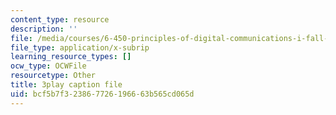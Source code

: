 ```yaml
---
content_type: resource
description: ''
file: /media/courses/6-450-principles-of-digital-communications-i-fall-2006/bcf5b7f323867726196663b565cd065d_QstZW4N4SX8.srt
file_type: application/x-subrip
learning_resource_types: []
ocw_type: OCWFile
resourcetype: Other
title: 3play caption file
uid: bcf5b7f3-2386-7726-1966-63b565cd065d
---
```

